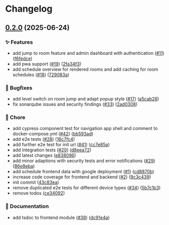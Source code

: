 # Changelog

## [0.2.0](https://github.com/Duell10111/THRRoomFinder/compare/v0.1.0...v0.2.0) (2025-06-24)


### ✨ Features

* add jump to room feature and admin dashboard with authentication ([#11](https://github.com/Duell10111/THRRoomFinder/issues/11)) ([f6fedce](https://github.com/Duell10111/THRRoomFinder/commit/f6fedceb3129bfa8bec6de02573224f74760f5af))
* add pwa support ([#19](https://github.com/Duell10111/THRRoomFinder/issues/19)) ([2fa34f3](https://github.com/Duell10111/THRRoomFinder/commit/2fa34f39e77e7076c4aac9bd47627cad4dbd4c05))
* add schedule overview for rendered rooms and add caching for room schedules ([#18](https://github.com/Duell10111/THRRoomFinder/issues/18)) ([729083a](https://github.com/Duell10111/THRRoomFinder/commit/729083a0106c4dfc4cc511266352b3e81f04ea34))


### 🐛 Bugfixes

* add level switch on room jump and adapt popup style ([#17](https://github.com/Duell10111/THRRoomFinder/issues/17)) ([a5cab26](https://github.com/Duell10111/THRRoomFinder/commit/a5cab265c37cde2f1dbc64e5a460a4f1b7f3866b))
* fix sonarqube issues and security findings ([#33](https://github.com/Duell10111/THRRoomFinder/issues/33)) ([2ad0308](https://github.com/Duell10111/THRRoomFinder/commit/2ad03085a4bdb0cb49d784de82cbeaaa8726463c))


### 🔧 Chore

* add cypress component test for navigation app shell and comment to docker-compose.yml ([#42](https://github.com/Duell10111/THRRoomFinder/issues/42)) ([bb593ad](https://github.com/Duell10111/THRRoomFinder/commit/bb593ad19c92182931cd93bca7c56241a10be0ab))
* add e2e tests ([#28](https://github.com/Duell10111/THRRoomFinder/issues/28)) ([16c7fc4](https://github.com/Duell10111/THRRoomFinder/commit/16c7fc409789277ac3947bfc44228c0ac710c621))
* add further e2e test for init url ([#41](https://github.com/Duell10111/THRRoomFinder/issues/41)) ([cc7e85a](https://github.com/Duell10111/THRRoomFinder/commit/cc7e85a5a5e7884ed37bc445130877d62522fdda))
* add integration tests ([#20](https://github.com/Duell10111/THRRoomFinder/issues/20)) ([d8eea72](https://github.com/Duell10111/THRRoomFinder/commit/d8eea722be11436c0813bd6296e958768f12e940))
* add latest changes ([e838096](https://github.com/Duell10111/THRRoomFinder/commit/e83809610f8ffb62c7cbd06bbcf44ffed6760802))
* add minor adaptions with security tests and error notifications ([#29](https://github.com/Duell10111/THRRoomFinder/issues/29)) ([86e8eba](https://github.com/Duell10111/THRRoomFinder/commit/86e8ebae0b3ba08263ce3378b2d5a300d727c7e0))
* add schedule frontend data with google deployment ([#1](https://github.com/Duell10111/THRRoomFinder/issues/1)) ([cd8870b](https://github.com/Duell10111/THRRoomFinder/commit/cd8870b0bab288a3c30e0c7c200c847c8ee945fa))
* increase code coverage for frontend and backend ([#2](https://github.com/Duell10111/THRRoomFinder/issues/2)) ([9c3c439](https://github.com/Duell10111/THRRoomFinder/commit/9c3c4398dc38cf37106391c730495548766fe38f))
* init commit ([43c83ea](https://github.com/Duell10111/THRRoomFinder/commit/43c83ea40b641a377423763e228d6e7cd8a91fac))
* remove duplicated e2e tests for different device types ([#34](https://github.com/Duell10111/THRRoomFinder/issues/34)) ([5b7c1b3](https://github.com/Duell10111/THRRoomFinder/commit/5b7c1b348ccabdf74169329828568614716de263))
* remove todos ([ce34092](https://github.com/Duell10111/THRRoomFinder/commit/ce3409234438d72ab576380b73928bd8334bdf29))


### 📄 Documentation

* add tsdoc to frontend module ([#38](https://github.com/Duell10111/THRRoomFinder/issues/38)) ([dc91e4a](https://github.com/Duell10111/THRRoomFinder/commit/dc91e4a5c1b35610fca1f5e3059c036b4a53af39))
